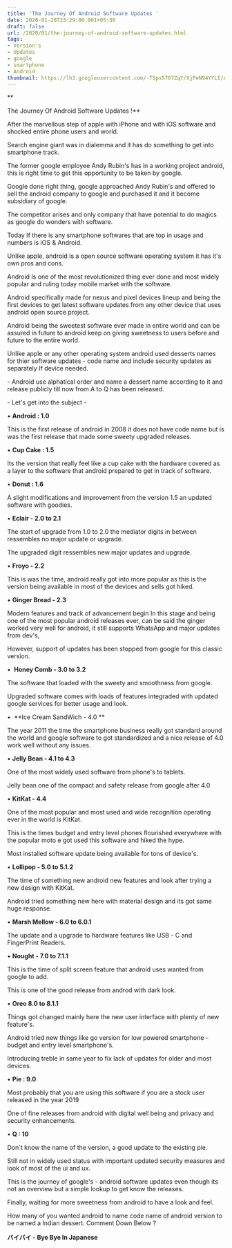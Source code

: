 ```yaml
---
title: 'The Journey Of Android Software Updates '
date: 2020-01-28T23:29:00.001+05:30
draft: false
url: /2020/01/the-journey-of-android-software-updates.html
tags: 
- Version's
- Updates
- google
- smartphone
- Android
thumbnail: https://lh3.googleusercontent.com/-TSps5767ZqY/XjPeN94YYLI/AAAAAAAABAM/-EulAPKl1ocSNV-KpRa1D8z1wTfXj3JYACLcBGAsYHQ/s1600/IMG_20200131_132823_309.jpg
---
```


**

The Journey Of Android Software Updates !**

  

After the marvellous step of apple with iPhone and with iOS software and shocked entire phone users and world.

  

Search engine giant was in dialemma and it has do something to get into smartphone track.

  

The former google employee Andy Rubin's has in a working project android, this is right time to get this opportunity to be taken by google.

  

Google done right thing, google approached Andy Rubin's and offered to sell the android company to google and purchased it and it become subsidiary of google.

  

The competitor arises and only company that have potential to do magics as google do wonders with software.  

  

Today If there is any smartphone softwares that are top in usage and numbers is iOS & Android.

  

Unlike apple, android is a open source software operating system it has it's own pros and cons.

  

Android Is one of the most revolutionized thing ever done and most widely popular and ruling today mobile market with the software.

  

Android specifically made for nexus and pixel devices lineup and being the first devices to get latest software updates from any other device that uses android open source project.

  

Android being the sweetest software ever made in entire world and can be assured in future to android keep on giving sweetness to users before and future to the entire world.

  

Unlike apple or any other operating system android used desserts names for thier software updates - code name and include security updates as separately If device needed.

  

\- Android use alphatical order and name a dessert name according to it and release publicly till now from A to Q has been released.

  

\- Let's get into the subject -

  

• **Android : 1.0**

  

This is the first release of android in 2008 it does not have code name but is was the first release that made some sweety upgraded releases.

  

• **Cup Cake : 1.5**

  

Its the version that really feel like a cup cake with the hardware covered as a layer to the software that android prepared to get in track of software.

  

• **Donut : 1.6**

  

A slight modifications and improvement from the version 1.5 an updated software with goodies.

  

• **Eclair - 2.0 to 2.1**

  

The start of upgrade from 1.0 to 2.0 the mediator digits in between ressembles no major update or upgrade.

  

The upgraded digit ressembles new major updates and upgrade.

  

• **Froyo - 2.2**

  

This is was the time, android really got into more popular as this is the version being available in most of the devices and sells got hiked.

  

• **Ginger Bread - 2.3**

  

Modern features and track of advancement begin In this stage and being one of the most popular android releases ever, can be said the ginger worked very well for android, it still supports WhatsApp and major updates from dev's,

  

However, support of updates has been stopped from google for this classic version.

  

•  **Honey Comb - 3.0 to 3.2**

  

The software that loaded with the sweety and smoothness from google.

  

Upgraded software comes with loads of features integraded with updated google services for better usage and look.

  

•  **Ice Cream SandWich - 4.0 **

  

The year 2011 the time the smartphone business really got standard around the world and google software to got standardized and a nice release of 4.0 work well without any issues.

  

• **Jelly Bean - 4.1 to 4.3**

  

One of the most widely used software from phone's to tablets.

  

Jelly bean one of the compact and safety release from google after 4.0

  

• **KitKat - 4.4**

  

One of the most popular and most used and wide recognition operating ever in the world is KitKat.

  

This is the times budget and entry level phones flourished everywhere with the popular moto e got used this software and hiked the hype.

  

Most installed software update being available for tons of device's.

  

• **Lollipop - 5.0 to 5.1.2**

  

The time of something new android new features and look after trying a new design with KitKat.

  

Android tried something new here with material design and its got same huge response.

  

• **Marsh Mellow - 6.0 to 6.0.1**

  

The update and a upgrade to hardware features like USB - C and FingerPrint Readers.  

  

• **Nought - 7.0 to 7.1.1**

  

This is the time of split screen feature that android uses wanted from google to add.

  

This is one of the good release from androd with dark look.

  

• **Oreo 8.0 to 8.1.1**

  

Things got changed mainly here the new user interface with plenty of new feature's.

  

Android tried new things like go version for low powered smartphone - budget and entry level smartphone's.

  

Introducing treble in same year to fix lack of updates for older and most devices.

  

• **Pie : 9.0**

  

Most probably that you are using this software if you are a stock user released in the year 2019

  

One of fine releases from android with digital well being and privacy and security enhancements.

  

• **Q : 10**

  

Don't know the name of the version, a good update to the existing pie.

  

Still not in widely used status with important updated security measures and look of most of the ui and ux.

  

This is the journey of google's - android software updates even though its not an overview but a simple lookup to get know the releases.

  

Finally, waiting for more sweetness from android to have a look and feel.

  

How many of you wanted android to name code name of android version to be named a Indian dessert. Comment Down Below ?

**バイバイ - Bye Bye In Japanese**